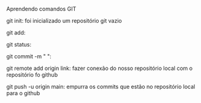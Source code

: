 Aprendendo comandos GIT

git init: foi inicializado um repositório git vazio  

git add:  

git status:   

git commit -m " ":   

git remote add origin link: fazer conexão do nosso repositório local com o repositório fo github  

git push -u origin main: empurra os commits que estão no repositório local para o github                                              
